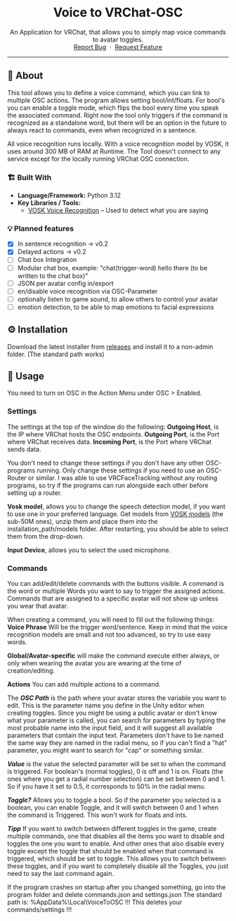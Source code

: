 <a id="readme-top"></a>

<br />

<div align="center">
  <h1 align="center">Voice to VRChat-OSC</h1>
  <p align="center">
    An Application for VRChat, that allows you to simply map voice commands to avatar toggles.
    <br />
    <a href="https://github.com/DeMuenu/VoiceToOSC/issues/new?labels=bug&template=bug-report.md">Report Bug</a>
    &nbsp;·&nbsp;
    <a href="https://github.com/DeMuenu/VoiceToOSC/issues/new?labels=enhancement&template=feature-request.md">Request Feature</a>
  </p>
</div>

---

## 📖 About

This tool allows you to define a voice command, which you can link to multiple OSC actions. The program allows setting bool/int/floats. For bool's you can enable a toggle mode, which flips the bool every time you speak the associated command. Right now the tool only triggers if the command is recognized as a standalone word, but there will be an option in the future to always react to commands, even when recognized in a sentence.

All voice recognition runs locally. With a voice recognition model by VOSK, it uses around 300 MB of RAM at Runtime. The Tool doesn't connect to any service except for the locally running VRChat OSC connection.

### 🏗️ Built With

- **Language/Framework:** Python 3.12
- **Key Libraries / Tools:**
  - [VOSK Voice Recognition](https://alphacephei.com/vosk/) – Used to detect what you are saying
 
### 💡 Planned features
- [x] In sentence recognition -> v0.2
- [x] Delayed actions -> v0.2
- [ ] Chat box Integration
- [ ] Modular chat box, example: "chat(trigger-word) hello there (to be written to the chat box)"
- [ ] JSON per avatar config in/export
- [ ] en/disable voice recognition via OSC-Parameter
- [ ] optionally listen to game sound, to allow others to control your avatar
- [ ] emotion detection, to be able to map emotions to facial expressions

## ⚙️ Installation

Download the latest installer from [releases](https://github.com/DeMuenu/VoiceToOSC/releases) and install it to a non-admin folder. (The standard path works)

## 🚀 Usage
You need to turn on OSC in the Action Menu under OSC > Enabled.

### Settings
The settings at the top of the window do the following:
**Outgoing Host**, is the IP where VRChat hosts the OSC endpoints.
**Outgoing Port**, is the Port where VRChat receives data.
**Incoming Port**, is the Port where VRChat sends data.

You don't need to change these settings if you don't have any other OSC-programs running. Only change these settings if you need to use an OSC-Router or similar. I was able to use VRCFaceTracking without any routing programs, so try if the programs can run alongside each other before setting up a router.

**Vosk model**, allows you to change the speech detection model, if you want to use one in your preferred language.
Get models from [VOSK models](https://alphacephei.com/vosk/models) (the sub-50M ones), unzip them and place them into the installation_path/models folder. After restarting, you should be able to select them from the drop-down.

**Input Device**, allows you to select the used microphone.

### Commands
You can add/edit/delete commands with the buttons visible. A command is the word or multiple Words you want to say to trigger the assigned actions. Commands that are assigned to a specific avatar will not show up unless you wear that avatar.

When creating a command, you will need to fill out the following things:
**Voice Phrase** Will be the trigger word/sentence. Keep in mind that the voice recognition models are small and not too advanced, so try to use easy words.

**Global/Avatar-specific** will make the command execute either always, or only when wearing the avatar you are wearing at the time of creation/editing.

**Actions**
You can add multiple actions to a command.

The ***OSC Path*** is the path where your avatar stores the variable you want to edit. This is the parameter name you define in the Unity editor when creating toggles. Since you might be using a public avatar or don't know what your parameter is called, you can search for parameters by typing the most probable name into the input field, and it will suggest all available parameters that contain the input text. Parameters don't have to be named the same way they are named in the radial menu, so if you can't find a "hat" parameter, you might want to search for "cap" or something similar. 

***Value*** is the value the selected parameter will be set to when the command is triggered. For boolean's (normal toggles), 0 is off and 1 is on. Floats (the ones where you get a radial number selection) can be set between 0 and 1. So if you have it set to 0.5, it corresponds to 50% in the radial menu. 

***Toggle?*** Allows you to toggle a bool. So if the parameter you selected is a boolean, you can enable Toggle, and it will switch between 0 and 1 when the command is Triggered. This won't work for floats and ints. 


***Tipp*** If you want to switch between different toggles in the game, create multiple commands, one that disables all the items you want to disable and toggles the one you want to enable. And other ones that also disable every toggle except the toggle that should be enabled when that command is triggered, which should be set to toggle. This allows you to switch between these toggles, and if you want to completely disable all the Toggles, you just need to say the last command again.


If the program crashes on startup after you changed something, go into the program folder and delete commands.json and settings.json
The standard path is: %AppData%\Local\VoiceToOSC  !!! This deletes your commands/settings !!!


